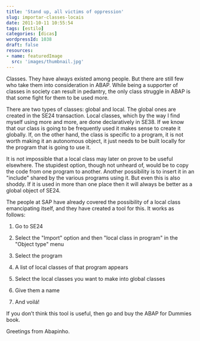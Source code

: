 ```yaml
---
title: 'Stand up, all victims of oppression'
slug: importar-classes-locais
date: 2011-10-11 10:55:54
tags: [estilo]
categories: [dicas]
wordpressId: 1038
draft: false
resources:
- name: featuredImage
  src: 'images/thumbnail.jpg'
---
```

Classes. They have always existed among people. But there are still few who take them into consideration in ABAP. While being a supporter of classes in society can result in pedantry, the only class struggle in ABAP is that some fight for them to be used more.

There are two types of classes: global and local. The global ones are created in the SE24 transaction. Local classes, which by the way I find myself using more and more, are done declaratively in SE38. If we know that our class is going to be frequently used it makes sense to create it globally. If, on the other hand, the class is specific to a program, it is not worth making it an autonomous object, it just needs to be built locally for the program that is going to use it.

It is not impossible that a local class may later on prove to be useful elsewhere. The stupidest option, though not unheard of, would be to copy the code from one program to another. Another possibility is to insert it in an "include" shared by the various programs using it. But even this is also shoddy. If it is used in more than one place then it will always be better as a global object of SE24.

The people at SAP have already covered the possibility of a local class emancipating itself, and they have created a tool for this. It works as follows:

  1. Go to SE24

  2. Select the "Import" option and then "local class in program" in the "Object type" menu

  3. Select the program

  4. A list of local classes of that program appears

  5. Select the local classes you want to make into global classes

  6. Give them a name

  7. And voilá!

If you don’t think this tool is useful, then go and buy the ABAP for Dummies book.

Greetings from Abapinho.
